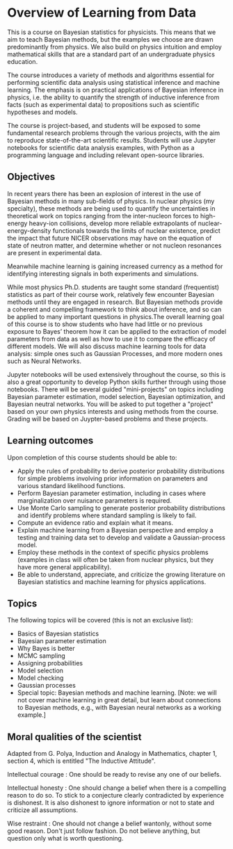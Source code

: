 # Overview of Learning from Data

This is a course on Bayesian statistics for physicists. This means that we aim to teach Bayesian methods, but the examples we choose are drawn predominantly from physics. 
We also build on physics intuition and employ mathematical skills that are a standard part of an undergraduate physics education. 

The course introduces a variety of methods and algorithms essential for performing scientific data analysis using statistical inference and machine learning. The emphasis is on practical applications of Bayesian inference in physics, i.e. the ability to quantify the strength of inductive inference from facts (such as experimental data) to propositions such as scientific hypotheses and models.

The course is project-based, and students will be exposed to some fundamental research problems through the various projects, with the aim to reproduce state-of-the-art scientific results. Students will use Jupyter notebooks for scientific data analysis examples, with Python as a programming language and including relevant open-source libraries.

<!-- 
## Instructors
* _Lecturer_: Dick Furnstahl
  * _Email_: furnstahl.1@osu.edu
  * _Office_: OSU Department of Physics, PRB, room M2048

* _Lecturer_: Daniel Phillips
  * _Email_: phillid1@ohio.edu
  * _Office_: Lindley Hall, S215
-->
  
<!-- !split -->

## Objectives

In recent years there has been an explosion of interest in the use of Bayesian methods in many sub-fields of physics. In nuclear physics (my specialty), these methods are being used to quantify the uncertainties in theoretical work on topics ranging from the inter-nucleon forces to high-energy heavy-ion collisions, develop more reliable extrapolants of nuclear-energy-density functionals towards the limits of nuclear existence, predict the impact that future NICER observations may have on the equation of state of neutron matter, and determine whether or not nucleon resonances are present in experimental data.

Meanwhile machine learning is gaining increased currency as a method for identifying interesting signals in both experiments and simulations. 

While most physics Ph.D. students are taught some standard (frequentist) statistics as part of their course work, relatively few encounter Bayesian methods until they are engaged in research. But Bayesian methods provide a coherent and compelling framework to think about inference, and so can be applied to many important questions in physics.The overall learning goal of this course is to show students who have had little or no previous exposure to Bayes’ theorem how it can be applied to the extraction of model parameters from data as well as how to use it to compare the efficacy of different models. We will also discuss machine learning tools for data analysis: simple ones such as Gaussian Processes, and more modern ones such as Neural Networks. 

Jupyter notebooks will be used extensively throughout the course, so this is also a great opportunity to develop Python skills further through using those notebooks. There will be several guided "mini-projects" on topics including Bayesian parameter estimation, model selection, Bayesian optimization, and Bayesian neutral networks. You will be asked to put together a "project" based on your own physics interests and using methods from the course. Grading will be based on Juypter-based problems and these projects.

## Learning outcomes
Upon completion of this course students should be able to:

- Apply the rules of probability to derive posterior probability distributions for simple problems involving prior information on parameters and various standard likelihood functions.
- Perform Bayesian parameter estimation, including in cases where marginalization over nuisance parameters is required.
- Use Monte Carlo sampling to generate posterior probability distributions and identify problems where standard sampling is likely to fail.
- Compute an evidence ratio and explain what it means.
- Explain machine learning from a Bayesian perspective and employ a testing and training data set to develop and validate a Gaussian-process model.
- Employ these methods in the context of specific physics problems (examples in class will often be taken from nuclear physics, but they have more general applicability).
- Be able to understand, appreciate, and criticize the growing literature on Bayesian statistics and machine learning for physics applications.

## Topics

The following topics will be covered (this is not an exclusive list):

- Basics of Bayesian statistics
- Bayesian parameter estimation
- Why Bayes is better
- MCMC sampling
- Assigning probabilities
- Model selection
- Model checking
- Gaussian processes
- Special topic: Bayesian methods and machine learning. [Note: we will not cover machine learning in great detail, but learn about connections to Bayesian methods, e.g., with Bayesian neural networks as a working example.]


## Moral qualities of the scientist

Adapted from G. Polya, Induction and Analogy in Mathematics, chapter 1, section 4, which is entitled "The Inductive Attitude".

Intellectual courage
: One should be ready to revise any one of our beliefs.

Intellectual honesty
: One should change a belief when there is a compelling reason to do so. To stick to a conjecture clearly contradicted by experience is dishonest. It is also dishonest to ignore information or not to state and criticize all assumptions.

Wise restraint
: One should not change a belief wantonly, without some good reason. Don't just follow fashion. Do not believe anything, but question only what is worth questioning.



<!-- ======= Acknowledgements ======= -->




